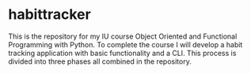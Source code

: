 # habittracker
This is the repository for my IU course Object Oriented and Functional Programming with Python. To complete the course I will develop a habit tracking application with basic functionality and a CLI. This process is divided into three phases all combined in the repository.
